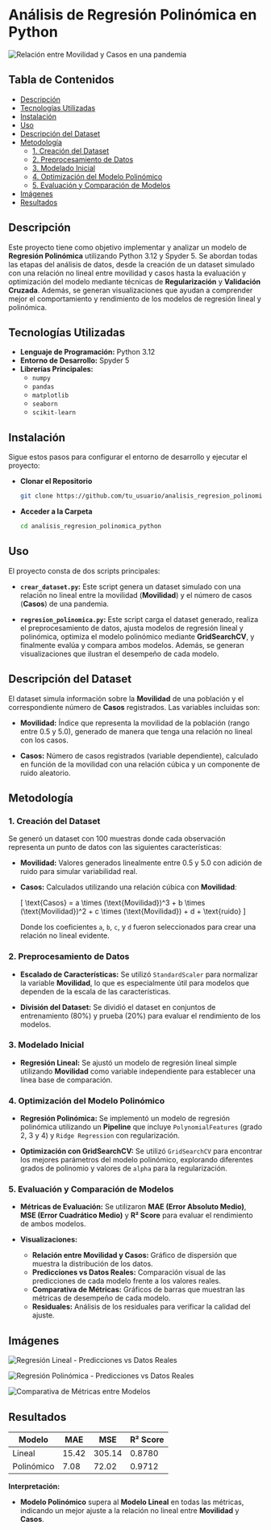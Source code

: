 # Análisis de Regresión Polinómica en Python
![Relación entre Movilidad y Casos en una pandemia](assets/relacion_movilidad_casos.png)

## Tabla de Contenidos

- [Descripción](#descripción)
- [Tecnologías Utilizadas](#tecnologías-utilizadas)
- [Instalación](#instalación)
- [Uso](#uso)
- [Descripción del Dataset](#descripción-del-dataset)
- [Metodología](#metodología)
  - [1. Creación del Dataset](#1-creación-del-dataset)
  - [2. Preprocesamiento de Datos](#2-preprocesamiento-de-datos)
  - [3. Modelado Inicial](#3-modelado-inicial)
  - [4. Optimización del Modelo Polinómico](#4-optimización-del-modelo-polinómico)
  - [5. Evaluación y Comparación de Modelos](#5-evaluación-y-comparación-de-modelos)
- [Imágenes](#imágenes)
- [Resultados](#resultados)

## Descripción

Este proyecto tiene como objetivo implementar y analizar un modelo de **Regresión Polinómica** utilizando Python 3.12 y Spyder 5. Se abordan todas las etapas del análisis de datos, desde la creación de un dataset simulado con una relación no lineal entre movilidad y casos hasta la evaluación y optimización del modelo mediante técnicas de **Regularización** y **Validación Cruzada**. Además, se generan visualizaciones que ayudan a comprender mejor el comportamiento y rendimiento de los modelos de regresión lineal y polinómica.

## Tecnologías Utilizadas

- **Lenguaje de Programación:** Python 3.12
- **Entorno de Desarrollo:** Spyder 5
- **Librerías Principales:**
  - `numpy`
  - `pandas`
  - `matplotlib`
  - `seaborn`
  - `scikit-learn`

## Instalación

Sigue estos pasos para configurar el entorno de desarrollo y ejecutar el proyecto:

- **Clonar el Repositorio**
    ```bash
    git clone https://github.com/tu_usuario/analisis_regresion_polinomica_python.git
    ```

- **Acceder a la Carpeta**
    ```bash
    cd analisis_regresion_polinomica_python
    ```

## Uso

El proyecto consta de dos scripts principales:

- **`crear_dataset.py`:** Este script genera un dataset simulado con una relación no lineal entre la movilidad (**Movilidad**) y el número de casos (**Casos**) de una pandemia.

- **`regresion_polinomica.py`:** Este script carga el dataset generado, realiza el preprocesamiento de datos, ajusta modelos de regresión lineal y polinómica, optimiza el modelo polinómico mediante **GridSearchCV**, y finalmente evalúa y compara ambos modelos. Además, se generan visualizaciones que ilustran el desempeño de cada modelo.

## Descripción del Dataset

El dataset simula información sobre la **Movilidad** de una población y el correspondiente número de **Casos** registrados. Las variables incluidas son:

- **Movilidad:** Índice que representa la movilidad de la población (rango entre 0.5 y 5.0), generado de manera que tenga una relación no lineal con los casos.
  
- **Casos:** Número de casos registrados (variable dependiente), calculado en función de la movilidad con una relación cúbica y un componente de ruido aleatorio.

## Metodología

### 1. Creación del Dataset

Se generó un dataset con 100 muestras donde cada observación representa un punto de datos con las siguientes características:

- **Movilidad:** Valores generados linealmente entre 0.5 y 5.0 con adición de ruido para simular variabilidad real.
  
- **Casos:** Calculados utilizando una relación cúbica con **Movilidad**:
  
  \[
  \text{Casos} = a \times (\text{Movilidad})^3 + b \times (\text{Movilidad})^2 + c \times (\text{Movilidad}) + d + \text{ruido}
  \]
  
  Donde los coeficientes `a`, `b`, `c`, y `d` fueron seleccionados para crear una relación no lineal evidente.

### 2. Preprocesamiento de Datos

- **Escalado de Características:** Se utilizó `StandardScaler` para normalizar la variable **Movilidad**, lo que es especialmente útil para modelos que dependen de la escala de las características.

- **División del Dataset:** Se dividió el dataset en conjuntos de entrenamiento (80%) y prueba (20%) para evaluar el rendimiento de los modelos.

### 3. Modelado Inicial

- **Regresión Lineal:** Se ajustó un modelo de regresión lineal simple utilizando **Movilidad** como variable independiente para establecer una línea base de comparación.

### 4. Optimización del Modelo Polinómico

- **Regresión Polinómica:** Se implementó un modelo de regresión polinómica utilizando un **Pipeline** que incluye `PolynomialFeatures` (grado 2, 3 y 4) y `Ridge Regression` con regularización.

- **Optimización con GridSearchCV:** Se utilizó `GridSearchCV` para encontrar los mejores parámetros del modelo polinómico, explorando diferentes grados de polinomio y valores de `alpha` para la regularización.

### 5. Evaluación y Comparación de Modelos

- **Métricas de Evaluación:** Se utilizaron **MAE (Error Absoluto Medio)**, **MSE (Error Cuadrático Medio)** y **R² Score** para evaluar el rendimiento de ambos modelos.

- **Visualizaciones:**
  - **Relación entre Movilidad y Casos:** Gráfico de dispersión que muestra la distribución de los datos.
  - **Predicciones vs Datos Reales:** Comparación visual de las predicciones de cada modelo frente a los valores reales.
  - **Comparativa de Métricas:** Gráficos de barras que muestran las métricas de desempeño de cada modelo.
  - **Residuales:** Análisis de los residuales para verificar la calidad del ajuste.

## Imágenes


![Regresión Lineal - Predicciones vs Datos Reales](assets/regresion_lineal_pred_vs_real.png)

![Regresión Polinómica - Predicciones vs Datos Reales](assets/regresion_polinomica_pred_vs_real.png)

![Comparativa de Métricas entre Modelos](assets/comparativa_metricas.png)


## Resultados

| Modelo     | MAE   | MSE    | R² Score |
|------------|-------|--------|----------|
| Lineal     | 15.42 | 305.14 | 0.8780   |
| Polinómico | 7.08  | 72.02  | 0.9712   |

**Interpretación:**
- **Modelo Polinómico** supera al **Modelo Lineal** en todas las métricas, indicando un mejor ajuste a la relación no lineal entre **Movilidad** y **Casos**.

